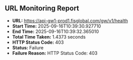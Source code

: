 ## URL Monitoring Report

- **URL:** https://api-gw1-prod1.fisglobal.com/gw/v1/health
- **Start Time:** 2025-09-16T10:39:30.927710
- **End Time:** 2025-09-16T10:39:32.365010
- **Total Time Taken:** 1.4373 seconds
- **HTTP Status Code:** 403
- **Status:** Failure
- **Failure Reason:** HTTP Status Code: 403
